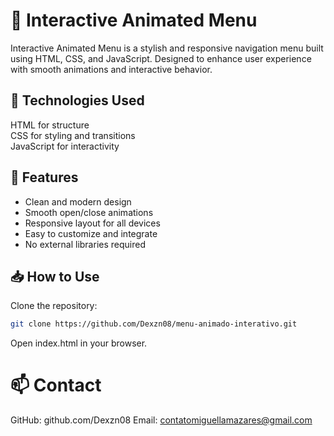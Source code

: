 # 🎯 Interactive Animated Menu  
Interactive Animated Menu is a stylish and responsive navigation menu built using HTML, CSS, and JavaScript. Designed to enhance user experience with smooth animations and interactive behavior.

## 🚀 Technologies Used  
HTML for structure  
CSS for styling and transitions  
JavaScript for interactivity  

## 🎨 Features  
- Clean and modern design  
- Smooth open/close animations  
- Responsive layout for all devices  
- Easy to customize and integrate  
- No external libraries required  

## 📥 How to Use  
Clone the repository:  
```bash
git clone https://github.com/Dexzn08/menu-animado-interativo.git
```

Open index.html in your browser.

# 📫 Contact

GitHub: github.com/Dexzn08
Email: contatomiguellamazares@gmail.com
